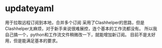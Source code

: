 # updateyaml
用于拉取远程订阅到本地，合并多个订阅
采用了Clashhelper的思路，但是Clashhelper太麻烦，对于新手来说很难展控，连个基本的工作流都没有。
所以我自己搞一个，python和工作流文件稍微改一下，就能增加新订阅。
目前不是太好用，但是能满足基本的要求。
